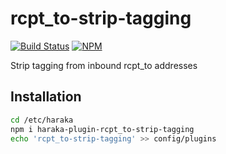 # rcpt\_to-strip-tagging

[![Build Status][ci-img]][ci-url]
[![NPM][npm-img]][npm-url]

Strip tagging from inbound rcpt\_to addresses

## Installation

```sh
cd /etc/haraka
npm i haraka-plugin-rcpt_to-strip-tagging
echo 'rcpt_to-strip-tagging' >> config/plugins
```


[ci-img]: https://github.com/haraka/haraka-plugin-rcpt_to-strip-tagging/actions/workflows/ci.yml/badge.svg
[ci-url]: https://github.com/haraka/haraka-plugin-rcpt_to-strip-tagging/actions/workflows/ci.yml
[npm-img]: https://nodei.co/npm/haraka-plugin-rcpt_to-strip-tagging.png
[npm-url]: https://www.npmjs.com/package/haraka-plugin-rcpt_to-strip-tagging

